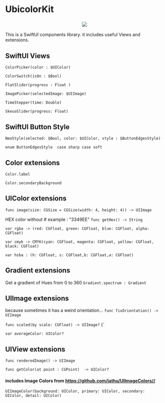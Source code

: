 
# UbicolorKit

<h3 align="center">
<img src="Sources/UbicolorKit/UbicolorKit_banner.png">
</h3>


This is a SwiftUI components library. it includes useful Views and extensions.


## SwiftUI Views

`ColorPicker(color : $UIColor)`

`ColorSwitch(isOn : $Bool)`

`FlatSlider(progress : Float )`

`ImagePicker(selectedImage: $UIImage)`

`TimeStepper(time: Double)`

`SkeuoSlider(progress: Float)`

## SwiftUI Button Style

`NeoStyle(selected: $Bool, color: $UIColor, style : $ButtonEdgesStyle)`

`enum ButtonEdgesStyle 
    case sharp
    case soft`


## Color extensions

`Color.label`

`Color.secondaryBackground`


## UIColor extensions

`func image(size: CGSize = CGSize(width: 4, height: 4)) -> UIImage`

HEX color without  # example :  "3349EE"
`func getHex() -> String` 

`var rgba -> (red: CGFloat, green: CGFloat, blue: CGFloat, alpha: CGFloat)`

`var cmyk -> CMYK(cyan: CGFloat, magenta: CGFloat, yellow: CGFloat, black: CGFloat)`

`var hsba : (h: CGFloat, s: CGFloat,b: CGFloat,a: CGFloat)`


## Gradient extensions

Get a gradient of Hues from 0 to 360
`Gradient.spectrum : Gradient` 


## UIImage extensions

because sometimes it has a weird orientation...
`func fixOrientation() -> UIImage`


`func scaled(by scale: CGFloat) -> UIImage?` {`


`var averageColor: UIColor?`



## UIView extensions

`func renderedImage() -> UIImage`

`func getColor(at point : CGPoint)  -> UIColor?`




#### includes Image Colors from  https://github.com/jathu/UIImageColors//

`UIImageColor(background: UIColor, primary: UIColor, secondary: UIColor, detail: UIColor)`


